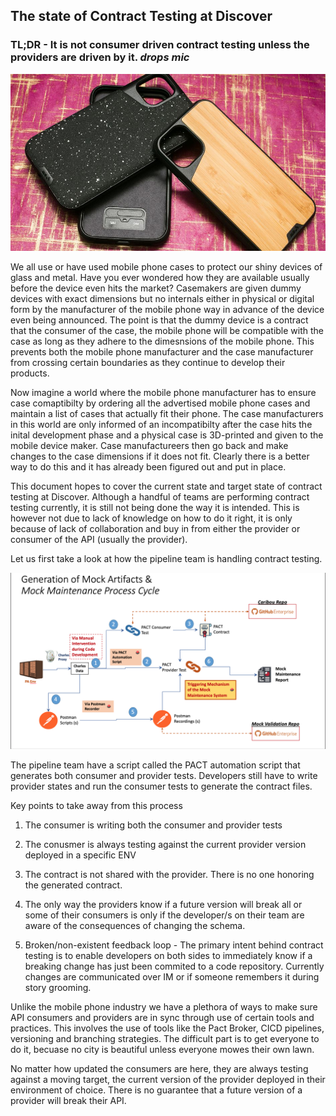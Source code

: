 ## The state of Contract Testing at Discover

### TL;DR - It is not consumer driven contract testing unless the providers are driven by it. *drops mic*

![cases](images/cases.jpg "Cases")

We all use or have used mobile phone cases to protect our shiny devices of glass and metal. Have you ever wondered how they are available usually before the device even hits the market? Casemakers are given dummy devices with exact dimensions but no internals either in physical or digital form by the manufacturer of the mobile phone way in advance of the device even being announced. The point is that the dummy device is a contract that the consumer of the case, the mobile phone will be compatible with the case as long as they adhere to the dimesnsions of the mobile phone. This prevents both the mobile phone manufacturer and the case manufacturer from crossing certain boundaries as they continue to develop their products. 

Now imagine a world where the mobile phone manufacturer has to ensure case comaptibilty by ordering all the advertised mobile phone cases and maintain a list of cases that actually fit their phone. The case manufacturers in this world are only informed of an incompatibilty after the case hits the inital development phase and a physical case is 3D-printed and given to the mobile device maker. Case manufactureers then go back and make changes to the case dimensions if it does not fit. Clearly there is a better way to do this and it has already been figured out and put in place.

This document hopes to cover the current state and target state of contract testing at Discover. Although a handful of teams are performing contract testing currently, it is still not being done the way it is intended. This is however not due to lack of knowledge on how to do it right, it is only because of lack of collaboration and buy in from either the provider or consumer of the API (usually the provider).

Let us first take a look at how the pipeline team is handling contract testing.

![mock](images/mock.png "Mock")

The pipeline team have a script called the PACT automation script that generates both consumer and provider tests. Developers still have to write provider states and run the consumer tests to generate the contract files.

Key points to take away from this process

1) The consumer is writing both the consumer and provider tests

2) The conusmer is always testing against the current provider version deployed in a specific ENV

3) The contract is not shared with the provider. There is no one honoring the generated contract.

4) The only way the providers know if a future version will break all or some of their consumers is only if the developer/s on their team are aware of the consequences of changing the schema.

5) Broken/non-existent feedback loop - The primary intent behind contract testing is to enable developers on both sides to immediately know if a breaking change has just been commited to a code repository. Currently changes are communicated over IM or if someone remembers it during story grooming.

Unlike the mobile phone industry we have a plethora of ways to make sure API consumers and providers are in sync through use of certain tools and practices. This involves the use of tools like the Pact Broker, CICD pipelines, versioning and branching strategies. The difficult part is to get everyone to do it, becuase no city is beautiful unless everyone mowes their own lawn.


No matter how updated the consumers are here, they are always testing against a moving target, the current version of the provider deployed in their environment of choice. There is no guarantee that a future version of a provider will break their API.

